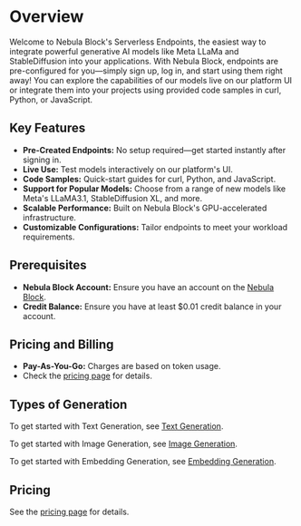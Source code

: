 
# Overview
Welcome to Nebula Block's Serverless Endpoints, the easiest way to integrate powerful generative AI 
models like Meta LLaMa and StableDiffusion into your applications. With Nebula Block, endpoints 
are pre-configured for you—simply sign up, log in, and start using them right away! You can explore 
the capabilities of our models live on our platform UI or integrate them into your projects using provided code 
samples in curl, Python, or JavaScript.

## Key Features
- **Pre-Created Endpoints:** No setup required—get started instantly after signing in.
- **Live Use:** Test models interactively on our platform's UI. 
- **Code Samples:** Quick-start guides for curl, Python, and JavaScript.
- **Support for Popular Models:** Choose from a range of new models like Meta's LLaMA3.1, StableDiffusion XL, and more.
- **Scalable Performance:** Built on Nebula Block's GPU-accelerated infrastructure.
- **Customizable Configurations:** Tailor endpoints to meet your workload requirements.

## Prerequisites
- **Nebula Block Account:** Ensure you have an account on the [Nebula Block](https://nebula-block.com).
- **Credit Balance:** Ensure you have at least $0.01 credit balance in your account.

## Pricing and Billing
- **Pay-As-You-Go:** Charges are based on token usage.
- Check the [pricing page](https://nebula-block.com/pricing) for details.

## Types of Generation 

To get started with Text Generation, see [Text Generation](Text_Generation.md).

To get started with Image Generation, see [Image Generation](Image_Generation.md).

To get started with Embedding Generation, see [Embedding Generation](Embedding_Generation.md).

## Pricing 

See the [pricing page](https://nebula-block.com/pricing) for details. 